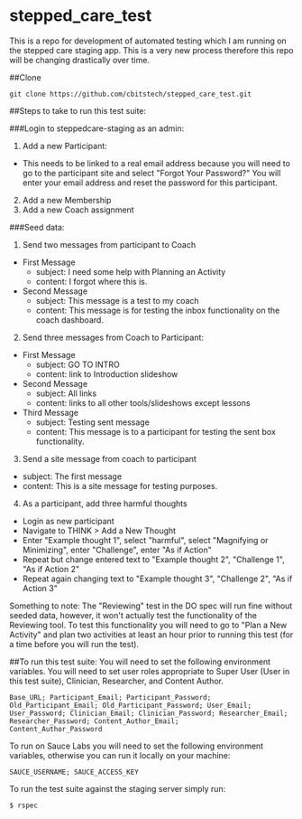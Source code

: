 stepped_care_test
=================
This is a repo for development of automated testing which I am running on the stepped care staging app. This is a 
very new process therefore this repo will be changing drastically over time.

##Clone

    git clone https://github.com/cbitstech/stepped_care_test.git

##Steps to take to run this test suite:

###Login to steppedcare-staging as an admin:

1. Add a new Participant:
  - This needs to be linked to a real email address because you will need to go to the participant site and select
  "Forgot Your Password?" You will enter your email address and reset the password for this participant.
2. Add a new Membership
3. Add a new Coach assignment

###Seed data:

1. Send two messages from participant to Coach
  - First Message
    - subject: I need some help with Planning an Activity
    - content: I forgot where this is.
  - Second Message
    - subject: This message is a test to my coach
    - content: This message is for testing the inbox functionality on the coach dashboard.
2. Send three messages from Coach to Participant:
  - First Message
    - subject: GO TO INTRO
    - content: link to Introduction slideshow
  - Second Message
    - subject: All links
    - content: links to all other tools/slideshows except lessons
  - Third Message
    - subject: Testing sent message
    - content: This message is to a participant for testing the sent box functionality.
3. Send a site message from coach to participant
  - subject: The first message
  - content: This is a site message for testing purposes.
4. As a participant, add three harmful thoughts
  - Login as new participant
  - Navigate to THINK > Add a New Thought
  - Enter "Example thought 1", select "harmful", select "Magnifying or Minimizing", enter "Challenge", enter "As if
  Action"
  - Repeat but change entered text to "Example thought 2", "Challenge 1", "As if Action 2"
  - Repeat again changing text to "Example thought 3", "Challenge 2", "As if Action 3"

Something to note:
  The "Reviewing" test in the DO spec will run fine without seeded data, however, it won't actually test the
  functionality of the Reviewing tool. To test this functionality you will need to go to "Plan a New Activity" and plan
  two activities at least an hour prior to running this test (for a time before you will run the test).


##To run this test suite:
You will need to set the following environment variables. You will need to set user roles appropriate to Super User
(User in this test suite), Clinician, Researcher, and Content Author.

    Base_URL; Participant_Email; Participant_Password; Old_Participant_Email; Old_Participant_Password; User_Email;
    User_Password; Clinician_Email; Clinician_Password; Researcher_Email; Researcher_Password; Content_Author_Email;
    Content_Author_Password

To run on Sauce Labs you will need to set the following environment variables, otherwise you can run it locally on your
machine:

    SAUCE_USERNAME; SAUCE_ACCESS_KEY

To run the test suite against the staging server simply run:

    $ rspec
